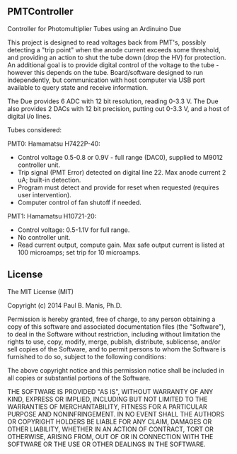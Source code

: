 ## PMTController


Controller for Photomultiplier Tubes using an Ardinuino Due

This project is designed to read voltages back from PMT's, possibly detecting a "trip point" when the
anode current exceeds some threshold, and providing an action to shut the tube down (drop the HV) for
protection.
An additional goal is to provide digital control of the voltage to the tube - however this depends on the tube.
Board/software designed to run independently, but communication with host computer via USB port available to query state
and receive information.

The Due provides 6 ADC with 12 bit resolution, reading 0-3.3 V. The Due also provides 2 DACs with 12 bit precision,
putting out 0-3.3 V, and a host of digital i/o lines.

Tubes considered:

PMT0: Hamamatsu H7422P-40: 
  * Control voltage 0.5-0.8 or 0.9V - full range (DAC0), supplied to
M9012 controller unit. 
  * Trip signal (PMT Error) detected on digital line 22. Max anode current 2 uA; built-in detection.
  * Program must detect and provide for reset when requested (requires user intervention).
  * Computer control of fan shutoff if needed.

PMT1: Hamamatsu H10721-20:
  * Control voltage: 0.5-1.1V for full range. 
  * No controller unit.
  * Read current output, compute gain. Max safe output current
is listed at 100 microamps; set trip for 10 microamps. 


## License

The MIT License (MIT)

Copyright (c) 2014 Paul B. Manis, Ph.D.

Permission is hereby granted, free of charge, to any person obtaining a copy
of this software and associated documentation files (the "Software"), to deal
in the Software without restriction, including without limitation the rights
to use, copy, modify, merge, publish, distribute, sublicense, and/or sell
copies of the Software, and to permit persons to whom the Software is
furnished to do so, subject to the following conditions:

The above copyright notice and this permission notice shall be included in all
copies or substantial portions of the Software.

THE SOFTWARE IS PROVIDED "AS IS", WITHOUT WARRANTY OF ANY KIND, EXPRESS OR
IMPLIED, INCLUDING BUT NOT LIMITED TO THE WARRANTIES OF MERCHANTABILITY,
FITNESS FOR A PARTICULAR PURPOSE AND NONINFRINGEMENT. IN NO EVENT SHALL THE
AUTHORS OR COPYRIGHT HOLDERS BE LIABLE FOR ANY CLAIM, DAMAGES OR OTHER
LIABILITY, WHETHER IN AN ACTION OF CONTRACT, TORT OR OTHERWISE, ARISING FROM,
OUT OF OR IN CONNECTION WITH THE SOFTWARE OR THE USE OR OTHER DEALINGS IN THE
SOFTWARE.

